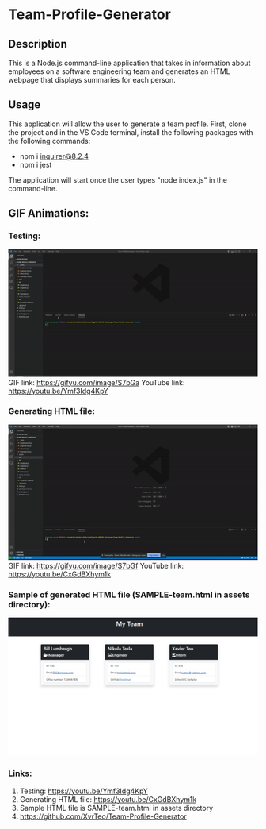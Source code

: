 # Team-Profile-Generator

## Description

This is a Node.js command-line application that takes in information about employees on a software engineering team and generates an HTML webpage that displays summaries for each person.

## Usage

This application will allow the user to generate a team profile. First, clone the project and in the VS Code terminal, install the following packages with the following commands:

- npm i inquirer@8.2.4
- npm i jest

The application will start once the user types "node index.js" in the command-line.

## GIF Animations:

### Testing:
![GIF](./assets/Testing.gif)
GIF link: https://gifyu.com/image/S7bGa
YouTube link: https://youtu.be/Ymf3Idg4KpY

### Generating HTML file:
![GIF](./assets/HTML.gif)
GIF link: https://gifyu.com/image/S7bGf
YouTube link: https://youtu.be/CxGdBXhym1k

### Sample of generated HTML file (SAMPLE-team.html in assets directory):
![JPG](./assets/Generated-File.jpg)

### Links:

1. Testing: https://youtu.be/Ymf3Idg4KpY
2. Generating HTML file: https://youtu.be/CxGdBXhym1k
3. Sample HTML file is SAMPLE-team.html in assets directory
3. https://github.com/XvrTeo/Team-Profile-Generator
